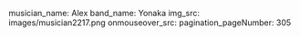 musician_name: Alex
band_name: Yonaka
img_src: images/musician2217.png
onmouseover_src: 
pagination_pageNumber: 305